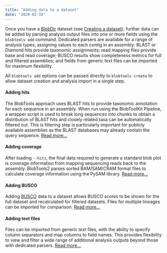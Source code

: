 ```yaml
---
title: "Adding data to a dataset"
date: "2020-02-10"
---
```


Once you have a [BlobDir](https://blobtoolkit.genomehubs.org/specification/) dataset (see [Creating a dataset](https://blobtoolkit.genomehubs.org/blobtools2/blobtools2-tutorials/creating-a-dataset/)), further data can be added by parsing analysis output files into one or more fields using the `blobtools add` command. Dedicated parsers are available for a range of analysis types, assigning values to each contig in an assembly: BLAST or Diamond hits provide taxonomic assignments; read mapping files provide base and read coverage; BUSCO results show completeness metrics for full and filtered assemblies; and fields from generic text files can be imported for maximum flexibility.

All `blobtools add` options can be passed directly to `blobtools create` to allow dataset creation and analysis import in a single step.

#### Adding hits

The BlobTools approach uses BLAST hits to provide taxonomic annotation for each sequence in an assembly. When run using the BlobToolKit Pipeline, a wrapper script is used to break long sequences into chunks to obtain a distribution of BLAST hits and closely related taxa can be automatically filtered out. This is filtering step is particularly important for publicly available assemblies as the BLAST databases may already contain the query sequence. [Read more...](https://blobtoolkit.genomehubs.org/blobtools2/blobtools2-tutorials/adding-data-to-a-dataset/adding-hits/)

#### Adding coverage

After loading `--hits`, the final data required to generate a standard blob plot is coverage information from mapping sequencing reads back to the assembly. BlobTools2 parses sorted BAM/SAM/CRAM format files to calculate coverage information using the PySAM library. [Read more...](https://blobtoolkit.genomehubs.org/adding-coverage/)

#### Adding BUSCO

Adding [BUSCO](https://busco.ezlab.org) data to a dataset allows BUSCO scores to be shown for the full dataset and recalculated for filtered datasets. Files for multiple lineages can be imported for comparison. [Read more...](https://blobtoolkit.genomehubs.org/blobtools2/blobtools2-tutorials/adding-data-to-a-dataset/adding-busco/)

#### Adding text files

Files can be imported from generic text files, with the ability to specify column separators and map columns to field names. This provides flexibility to view and filter a wide range of additional analysis outputs beyond those with dedicated parsers. [Read more...](https://blobtoolkit.genomehubs.org/blobtools2/blobtools2-tutorials/adding-data-to-a-dataset/adding-text-files/)
